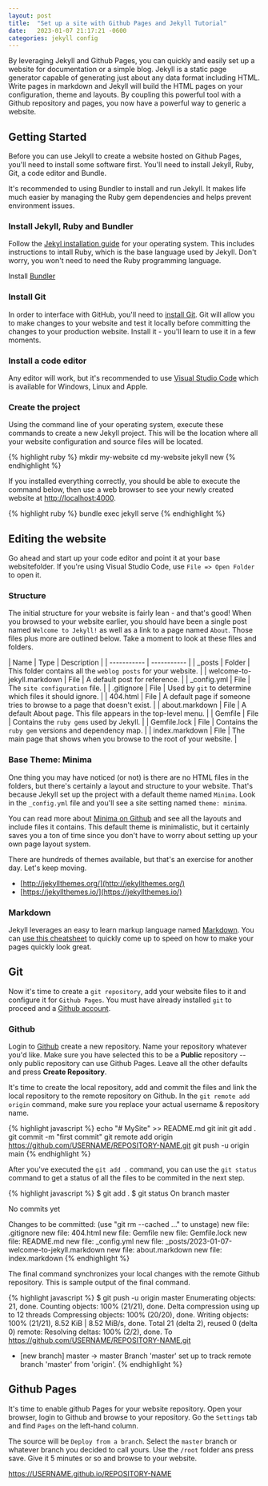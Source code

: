 ```yaml
---
layout: post
title:  "Set up a site with Github Pages and Jekyll Tutorial"
date:   2023-01-07 21:17:21 -0600
categories: jekyll config
---
```

By leveraging Jekyll and Github Pages, you can quickly and easily set up a website for documentation or a simple blog. Jekyll is a static page generator capable of generating just about any data format including HTML. Write pages in markdown and Jekyll will build the HTML pages on your configuration, theme and layouts. By coupling this powerful tool with a Github repository and pages, you now have a powerful way to generic a website.

## Getting Started
Before you can use Jekyll to create a website hosted on Github Pages, you'll need to install some software first. You'll need to install Jekyll, Ruby, Git, a code editor and Bundle. 

It's recommended to using Bundler to install and run Jekyll. It makes life much easier by managing the Ruby gem dependencies and helps prevent environment issues. 

### Install Jekyll, Ruby and Bundler
Follow the [Jekyl installation guide](https://jekyllrb.com/docs/installation/) for your operating system. This includes instructions to intall Ruby, which is the base language used by Jekyll. Don't worry, you won't need to need the Ruby programming language.

Install [Bundler](https://bundler.io/)

### Install Git
In order to interface with GitHub, you'll need to [install Git](https://git-scm.com/book/en/v2/Getting-Started-Installing-Git). Git will allow you to make changes to your website and test it locally before committing the changes to your production website. Install it - you'll learn to use it in a few moments.

### Install a code editor
Any editor will work, but it's recommended to use [Visual Studio Code](https://code.visualstudio.com/download) which is available for Windows, Linux and Apple.


### Create the project
Using the command line of your operating system, execute these commands to create a new Jekyll project. This will be the location where all your website configuration and source files will be located. 

{% highlight ruby %}
mkdir my-website
cd my-website
jekyll new
{% endhighlight %}

If you installed everything correctly, you should be able to execute the command below, then use a web browser to see your newly created website at [http://localhost:4000](http://localhost:4000).

{% highlight ruby %}
bundle exec jekyll serve
{% endhighlight %}

## Editing the website
Go ahead and start up your code editor and point it at your base websitefolder. If you're using Visual Studio Code, use `File => Open Folder` to open it. 

### Structure
The initial structure for your website is fairly lean - and that's good! When you browsed to your website earlier, you should have been a single post named `Welcome to Jekyll!` as well as a link to a page named `About`. Those files plus more are outlined below. Take a moment to look at these files and folders.

| Name | Type | Description |
| ----------- | ----------- |
| _posts | Folder | This folder contains all the `weblog posts` for your website. |
| welcome-to-jekyll.markdown | File | A default post for reference. |
| _config.yml | File | The `site configuration` file. |
| .gitignore | File | Used by `git` to determine which files it should ignore. |
| 404.html | File | A default page if someone tries to browse to a page that doesn't exist. |
| about.markdown | File | A default About page. This file appears in the top-level menu. |
| Gemfile | File | Contains the `ruby gems` used by Jekyll. |
| Gemfile.lock | File | Contains the `ruby gem` versions and dependency map. |
| index.markdown | File | The main page that shows when you browse to the root of your website. |

### Base Theme: Minima
One thing you may have noticed (or not) is there are no HTML files in the folders, but there's certainly a layout and structure to your website. That's because Jekyll set up the project with a default theme named `Minima`. Look in the `_config.yml` file and you'll see a site setting named `theme: minima`. 

You can read more about [Minima on Github](https://github.com/jekyll/minima) and see all the layouts and include files it contains. This default theme is minimalistic, but it certainly saves you a ton of time since you don't have to worry about setting up your own page layout system.

There are hundreds of themes available, but that's an exercise for another day. Let's keep moving. 
- [http://jekyllthemes.org/](http://jekyllthemes.org/)
- [https://jekyllthemes.io/](https://jekyllthemes.io/)


### Markdown
Jekyll leverages an easy to learn markup language named [Markdown](https://www.markdownguide.org/). You can [use this cheatsheet](https://www.markdownguide.org/cheat-sheet/) to quickly come up to speed on how to make your pages quickly look great.

## Git
Now it's time to create a `git repository`, add your website files to it and configure it for `Github Pages`. You must have already installed `git` to proceed and a [Github account](https://github.com/). 

### Github
Login to [Github](https://github.com/) create a new repository. Name your repository whatever you'd like. Make sure you have selected this to be a **Public** repository -- only public repository can use Github Pages. Leave all the other defaults and press **Create Repository**.

It's time to create the local repository, add and commit the files and link the local repository to the remote repository on Github. In the `git remote add origin` command, make sure you replace your actual username & repository name. 

{% highlight javascript %}
echo "# MySite" >> README.md
git init
git add .
git commit -m "first commit"
git remote add origin https://github.com/USERNAME/REPOSITORY-NAME.git
git push -u origin main
{% endhighlight %}

After you've executed the `git add .` command, you can use the `git status` command to get a status of all the files to be commited in the next step.

{% highlight javascript %}
$ git add .
$ git status
On branch master

No commits yet

Changes to be committed:
  (use "git rm --cached <file>..." to unstage)
	new file:   .gitignore
	new file:   404.html
	new file:   Gemfile
	new file:   Gemfile.lock
	new file:   README.md
	new file:   _config.yml
	new file:   _posts/2023-01-07-welcome-to-jekyll.markdown
	new file:   about.markdown
	new file:   index.markdown
{% endhighlight %}

The final command synchronizes your local changes with the remote Github repository. This is sample output of the final command.

{% highlight javascript %}
$ git push -u origin master
Enumerating objects: 21, done.
Counting objects: 100% (21/21), done.
Delta compression using up to 12 threads
Compressing objects: 100% (20/20), done.
Writing objects: 100% (21/21), 8.52 KiB | 8.52 MiB/s, done.
Total 21 (delta 2), reused 0 (delta 0)
remote: Resolving deltas: 100% (2/2), done.
To https://github.com/USERNAME/REPOSITORY-NAME.git
 * [new branch]      master -> master
Branch 'master' set up to track remote branch 'master' from 'origin'.
{% endhighlight %}

## Github Pages
It's time to enable github Pages for your website repository. Open your browser, login to Github and browse to your repository. Go the `Settings` tab and find `Pages` on the left-hand column. 

The source will be `Deploy from a branch`. Select the `master` branch or whatever branch you decided to call yours. Use the `/root` folder ans press save. Give it 5 minutes or so and browse to your website. 

https://USERNAME.github.io/REPOSITORY-NAME

